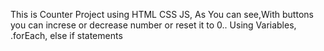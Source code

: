This is Counter Project using HTML CSS JS, As You can see,With buttons you can increse or decrease number or reset it to 0..
Using Variables, .forEach, else if statements
